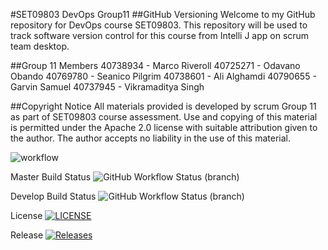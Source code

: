 #SET09803 DevOps Group11
##GitHub Versioning
Welcome to my GitHub repository for DevOps course SET09803. 
This repository will be used to track software version 
control for this course from Intelli J app on scrum team desktop.

##Group 11 Members
40738934   -   Marco Riveroll
40725271   -   Odavano Obando
40769780   -   Seanico Pilgrim
40738601   -   Ali Alghamdi
40790655   -   Garvin Samuel
40737945   -   Vikramaditya Singh

##Copyright Notice
All materials provided is developed by scrum Group 11 as part of SET09803 course assessment. Use and copying of this material is permitted under the Apache 2.0 license with suitable attribution given to the author. The author accepts no liability in the use of this material.


![workflow](https://github.com/Tarzo-Vain/SET09803-Scrum-Team-11/actions/workflows/main.yml/badge.svg)

Master Build Status ![GitHub Workflow Status (branch)](https://img.shields.io/github/actions/workflow/status/Tarzo-Vain/SET09803-Scrum-Team-11/main.yml)

Develop Build Status ![GitHub Workflow Status (branch)](https://img.shields.io/github/actions/workflow/status/Tarzo-Vain/SET09803-Scrum-Team-11/main.yml)

License [![LICENSE](https://img.shields.io/github/license/Tarzo-Vain/SET09803-Scrum-Team-11.svg?style=flat-square)](https://github.com/Tarzo-Vain/SET09803-Scrum-Team-11/blob/master/LICENSE)

Release [![Releases](https://img.shields.io/github/release/Tarzo-Vain/SET09803-Scrum-Team-11/all.svg?style=flat-square)](https://github.com/Tarzo-Vain/SET09803-Scrum-Team-11/releases)
